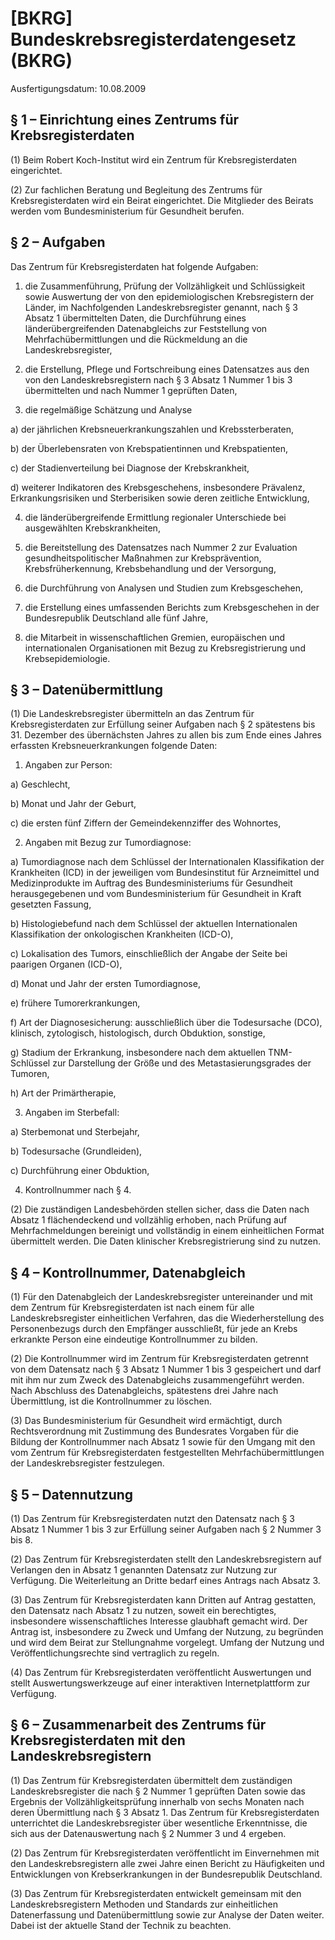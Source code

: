 # [BKRG] Bundeskrebsregisterdatengesetz  (BKRG)

Ausfertigungsdatum: 10.08.2009

 

## § 1 – Einrichtung eines Zentrums für Krebsregisterdaten

(1) Beim Robert Koch-Institut wird ein Zentrum für Krebsregisterdaten eingerichtet.

(2) Zur fachlichen Beratung und Begleitung des Zentrums für Krebsregisterdaten wird ein Beirat eingerichtet. Die Mitglieder des Beirats werden vom Bundesministerium für Gesundheit berufen.


## § 2 – Aufgaben

Das Zentrum für Krebsregisterdaten hat folgende Aufgaben:

1. die Zusammenführung, Prüfung der Vollzähligkeit und Schlüssigkeit sowie Auswertung der von den epidemiologischen Krebsregistern der Länder, im Nachfolgenden Landeskrebsregister genannt, nach § 3 Absatz 1 übermittelten Daten, die Durchführung eines länderübergreifenden Datenabgleichs zur Feststellung von Mehrfachübermittlungen und die Rückmeldung an die Landeskrebsregister,

2. die Erstellung, Pflege und Fortschreibung eines Datensatzes aus den von den Landeskrebsregistern nach § 3 Absatz 1 Nummer 1 bis 3 übermittelten und nach Nummer 1 geprüften Daten,

3. die regelmäßige Schätzung und Analyse

a) der jährlichen Krebsneuerkrankungszahlen und Krebssterberaten,

b) der Überlebensraten von Krebspatientinnen und Krebspatienten,

c) der Stadienverteilung bei Diagnose der Krebskrankheit,

d) weiterer Indikatoren des Krebsgeschehens, insbesondere Prävalenz, Erkrankungsrisiken und Sterberisiken sowie deren zeitliche Entwicklung,

4. die länderübergreifende Ermittlung regionaler Unterschiede bei ausgewählten Krebskrankheiten,

5. die Bereitstellung des Datensatzes nach Nummer 2 zur Evaluation gesundheitspolitischer Maßnahmen zur Krebsprävention, Krebsfrüherkennung, Krebsbehandlung und der Versorgung,

6. die Durchführung von Analysen und Studien zum Krebsgeschehen,

7. die Erstellung eines umfassenden Berichts zum Krebsgeschehen in der Bundesrepublik Deutschland alle fünf Jahre,

8. die Mitarbeit in wissenschaftlichen Gremien, europäischen und internationalen Organisationen mit Bezug zu Krebsregistrierung und Krebsepidemiologie.


## § 3 – Datenübermittlung

(1) Die Landeskrebsregister übermitteln an das Zentrum für Krebsregisterdaten zur Erfüllung seiner Aufgaben nach § 2 spätestens bis 31. Dezember des übernächsten Jahres zu allen bis zum Ende eines Jahres erfassten Krebsneuerkrankungen folgende Daten:

1. Angaben zur Person:

a) Geschlecht,

b) Monat und Jahr der Geburt,

c) die ersten fünf Ziffern der Gemeindekennziffer des Wohnortes,

2. Angaben mit Bezug zur Tumordiagnose:

a) Tumordiagnose nach dem Schlüssel der Internationalen Klassifikation der Krankheiten (ICD) in der jeweiligen vom Bundesinstitut für Arzneimittel und Medizinprodukte im Auftrag des Bundesministeriums für Gesundheit herausgegebenen und vom Bundesministerium für Gesundheit in Kraft gesetzten Fassung,

b) Histologiebefund nach dem Schlüssel der aktuellen Internationalen Klassifikation der onkologischen Krankheiten (ICD-O),

c) Lokalisation des Tumors, einschließlich der Angabe der Seite bei paarigen Organen (ICD-O),

d) Monat und Jahr der ersten Tumordiagnose,

e) frühere Tumorerkrankungen,

f) Art der Diagnosesicherung: ausschließlich über die Todesursache (DCO), klinisch, zytologisch, histologisch, durch Obduktion, sonstige,

g) Stadium der Erkrankung, insbesondere nach dem aktuellen TNM-Schlüssel zur Darstellung der Größe und des Metastasierungsgrades der Tumoren,

h) Art der Primärtherapie,

3. Angaben im Sterbefall:

a) Sterbemonat und Sterbejahr,

b) Todesursache (Grundleiden),

c) Durchführung einer Obduktion,

4. Kontrollnummer nach § 4.

(2) Die zuständigen Landesbehörden stellen sicher, dass die Daten nach Absatz 1 flächendeckend und vollzählig erhoben, nach Prüfung auf Mehrfachmeldungen bereinigt und vollständig in einem einheitlichen Format übermittelt werden. Die Daten klinischer Krebsregistrierung sind zu nutzen.


## § 4 – Kontrollnummer, Datenabgleich

(1) Für den Datenabgleich der Landeskrebsregister untereinander und mit dem Zentrum für Krebsregisterdaten ist nach einem für alle Landeskrebsregister einheitlichen Verfahren, das die Wiederherstellung des Personenbezugs durch den Empfänger ausschließt, für jede an Krebs erkrankte Person eine eindeutige Kontrollnummer zu bilden.

(2) Die Kontrollnummer wird im Zentrum für Krebsregisterdaten getrennt von dem Datensatz nach § 3 Absatz 1 Nummer 1 bis 3 gespeichert und darf mit ihm nur zum Zweck des Datenabgleichs zusammengeführt werden. Nach Abschluss des Datenabgleichs, spätestens drei Jahre nach Übermittlung, ist die Kontrollnummer zu löschen.

(3) Das Bundesministerium für Gesundheit wird ermächtigt, durch Rechtsverordnung mit Zustimmung des Bundesrates Vorgaben für die Bildung der Kontrollnummer nach Absatz 1 sowie für den Umgang mit den vom Zentrum für Krebsregisterdaten festgestellten Mehrfachübermittlungen der Landeskrebsregister festzulegen.


## § 5 – Datennutzung

(1) Das Zentrum für Krebsregisterdaten nutzt den Datensatz nach § 3 Absatz 1 Nummer 1 bis 3 zur Erfüllung seiner Aufgaben nach § 2 Nummer 3 bis 8.

(2) Das Zentrum für Krebsregisterdaten stellt den Landeskrebsregistern auf Verlangen den in Absatz 1 genannten Datensatz zur Nutzung zur Verfügung. Die Weiterleitung an Dritte bedarf eines Antrags nach Absatz 3.

(3) Das Zentrum für Krebsregisterdaten kann Dritten auf Antrag gestatten, den Datensatz nach Absatz 1 zu nutzen, soweit ein berechtigtes, insbesondere wissenschaftliches Interesse glaubhaft gemacht wird. Der Antrag ist, insbesondere zu Zweck und Umfang der Nutzung, zu begründen und wird dem Beirat zur Stellungnahme vorgelegt. Umfang der Nutzung und Veröffentlichungsrechte sind vertraglich zu regeln.

(4) Das Zentrum für Krebsregisterdaten veröffentlicht Auswertungen und stellt Auswertungswerkzeuge auf einer interaktiven Internetplattform zur Verfügung.


## § 6 – Zusammenarbeit des Zentrums für Krebsregisterdaten mit den Landeskrebsregistern

(1) Das Zentrum für Krebsregisterdaten übermittelt dem zuständigen Landeskrebsregister die nach § 2 Nummer 1 geprüften Daten sowie das Ergebnis der Vollzähligkeitsprüfung innerhalb von sechs Monaten nach deren Übermittlung nach § 3 Absatz 1. Das Zentrum für Krebsregisterdaten unterrichtet die Landeskrebsregister über wesentliche Erkenntnisse, die sich aus der Datenauswertung nach § 2 Nummer 3 und 4 ergeben.

(2) Das Zentrum für Krebsregisterdaten veröffentlicht im Einvernehmen mit den Landeskrebsregistern alle zwei Jahre einen Bericht zu Häufigkeiten und Entwicklungen von Krebserkrankungen in der Bundesrepublik Deutschland.

(3) Das Zentrum für Krebsregisterdaten entwickelt gemeinsam mit den Landeskrebsregistern Methoden und Standards zur einheitlichen Datenerfassung und Datenübermittlung sowie zur Analyse der Daten weiter. Dabei ist der aktuelle Stand der Technik zu beachten.
